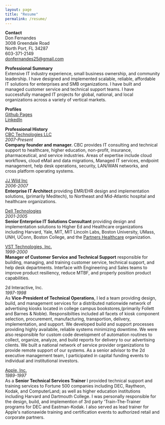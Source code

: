 ```yaml
---
layout: page
title: "Resume"
permalink: /resume/
---
```


**Contact**  
Don Fernandes  
3008 Greendale Road  
North Port, FL 34287  
603-371-2149  
donfernandes25@gmail.com

**Professional Summary**  
Extensive IT industry experience, small business ownership, and community leadership. I have designed and implemented scalable, reliable, affordable IT solutions for enterprises and SMB organizations. 
I have built and managed customer service and technical support teams. I have successfully managed IT projects for global, national, and local organizations across a variety of vertical markets. 

**Profiles**  
[Github Pages](https://dfernandes25.github.io/)  
[LinkedIn](https://www.linkedin.com/in/donfernandes/)

**Professional History**  
[CBC Technologies LLC](https://cbctech.net)  
*2007-Present*  
**Company founder and manager.** CBC provides IT consulting and technical support to healthcare, higher education, non-profit, insurance, pharmaceutical, and service industries. 
Areas of expertise include cloud workflows, cloud eMail and data migrations, Managed IT services, endpoint management, help desk operations, security, LAN/WAN networks, and cross platform operating systems. 

[JJ Wild Inc](https://pitchbook.com/profiles/company/42282-01#overview)  
*2006-2007*  
**Enterprise IT Architect** providing EMR/EHR design and implementation solutions, (primarily Meditech), to Northeast and Mid-Atlantic
hospital and healthcare organizations.

[Dell Technologies](https://www.dell.com/en-us)  
*2001-2005*  
**Senior Enterprise IT Solutions Consultant** providing design and implementation solutions to Higher Ed and Healthcare organizations including
Harvard, Yale, MIT, MIT Lincoln Labs, Boston University, UMass, UNH, UConn, Boston College, 
and the [Partners Healthcare](https://www.massgeneralbrigham.org/en) organization.

[VST Technologies, Inc.](https://pitchbook.com/profiles/company/100041-13#overview)  
*1999-2000*  
**Manager of Customer Service and Technical Support** responsible for building, managing, and training customer service, technical support, and help desk departments.
Interface with Engineering and Sales teams to improve product resiliency, reduce MTBF, and properly position product capabilities.

2d Interactive, Inc.  
*1997-1998*  
As **Vice-President of Technical Operations**, I led a team providing design, build, and management services for a distributed nationwide network of advertising kiosks located in college campus bookstores,(primarily Follett and Barnes & Noble). Responsibilties included all facets of kiosk component selection, procurement, manufacturing, transportion, delivery, implementation, and support. We developed build and support processes providing highly availabile, reliable systems minimizing downtime. We were also responsible for custom code development of automation
routines to collect, organize, analyze, and build reports for delivery to our advertising clients. We built a national network of service provider organizations to provide remote support of our systems. As a senior advisor to the 2d executive management team, I participated in capital funding events to individual and institutional investors.

[Apple, Inc.](https://www.apple.com/)  
*1989-1997*  
As a **Senior Technical Services Trainer** I provided technical support and training services to Fortune 500 companies including DEC, Raytheon, Kodak, and ComputerLand; 
as well as higher education institutions including Harvard and Dartmouth College. I was personally responsible for the design, build, and implemention of 3rd party 'Train-The-Trainer programs for DEC and Eastman-Kodak. I also served as lead trainer for Apple's nationawide training and certification events to authorized retail and corporate partners.
